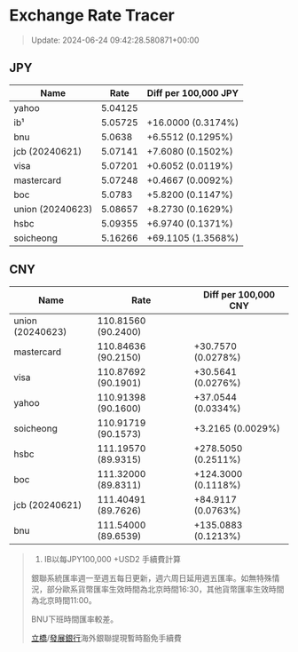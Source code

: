 # Exchange Rate Tracer

> Update: 2024-06-24 09:42:28.580871+00:00

## JPY

| Name             |    Rate | Diff per 100,000 JPY   |
|------------------|---------|------------------------|
| yahoo            | 5.04125 |                        |
| ib¹              | 5.05725 | +16.0000 (0.3174%)     |
| bnu              | 5.0638  | +6.5512 (0.1295%)      |
| jcb (20240621)   | 5.07141 | +7.6080 (0.1502%)      |
| visa             | 5.07201 | +0.6052 (0.0119%)      |
| mastercard       | 5.07248 | +0.4667 (0.0092%)      |
| boc              | 5.0783  | +5.8200 (0.1147%)      |
| union (20240623) | 5.08657 | +8.2730 (0.1629%)      |
| hsbc             | 5.09355 | +6.9740 (0.1371%)      |
| soicheong        | 5.16266 | +69.1105 (1.3568%)     |

## CNY

| Name             | Rate                | Diff per 100,000 CNY   |
|------------------|---------------------|------------------------|
| union (20240623) | 110.81560	(90.2400) |                        |
| mastercard       | 110.84636	(90.2150) | +30.7570 (0.0278%)     |
| visa             | 110.87692	(90.1901) | +30.5641 (0.0276%)     |
| yahoo            | 110.91398	(90.1600) | +37.0544 (0.0334%)     |
| soicheong        | 110.91719	(90.1573) | +3.2165 (0.0029%)      |
| hsbc             | 111.19570	(89.9315) | +278.5050 (0.2511%)    |
| boc              | 111.32000	(89.8311) | +124.3000 (0.1118%)    |
| jcb (20240621)   | 111.40491	(89.7626) | +84.9117 (0.0763%)     |
| bnu              | 111.54000	(89.6539) | +135.0883 (0.1213%)    |


> 1. IB以每JPY100,000 +USD2 手續費計算
>
> 銀聯系統匯率週一至週五每日更新，週六周日延用週五匯率。如無特殊情況，部分歐系貨幣匯率生效時間為北京時間16:30，其他貨幣匯率生效時間為北京時間11:00。
>
> BNU下班時間匯率較差。
>
> [立橋](https://www.wlbank.com.mo/uploads/ueditor/file/20181211/1544536513900230.pdf)/[發展銀行](https://www.mdb.com.mo/Service_Charges_20230728.pdf)海外銀聯提現暫時豁免手續費

